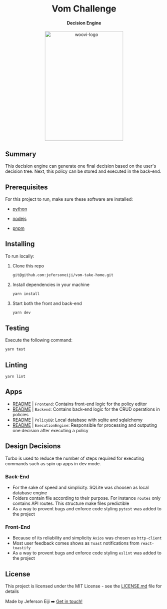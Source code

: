 <h1 align="center">
    Vom Challenge
</h1>

<h4 align="center">
    Decision Engine
</h4>

<div align="center">
  <img  alt="woovi-logo" width="250" height="350" src="./policy_diagram.svg">
</div>

## Summary 

This decision engine can generate one final decision based on the user's decision tree. Next, this policy can be stored and executed in the back-end.

## Prerequisites

For this project to run, make sure these software are installed:

- [python](https://www.python.org/downloads/)

- [nodejs](https://nodejs.org/en/download/current)
    
- [pnpm](https://pnpm.io/installation)
    
## Installing

To run locally:
1. Clone this repo
   ```cmd
   git@github.com:jefersoneiji/vom-take-home.git
   ```

2. Install dependencies in your machine
   ```cmd
   yarn install
   ```

3. Start both the front and back-end
    ```cmd
    yarn dev
    ```

## Testing

Execute the following command:
   ```cmd
   yarn test
   ```
## Linting 

```shell
yarn lint
```
## Apps

- [README](./frontend/README.md) | `Frontend`: Contains front-end logic for the policy editor
- [README](./backend/README.md) | `Backend`: Contains back-end logic for the CRUD operations in policies
- [README](./backend/README.md#policydb) | `PolicyDB`: Local database with sqlite and sqlalchemy
- [README](./backend/README.md#executionengine) | `ExecutionEngine`: Responsible for processing and outputing one decision after executing a policy

## Design Decisions 
Turbo is used to reduce the number of steps required for executing commands such as spin up apps in dev mode. 

### Back-End

- For the sake of speed and simplicity. SQLite was choosen as local database engine
- Folders contain file according to their purpose. For instance `routes` only contains API routes. This structure make files predictible
- As a way to provent bugs and enforce code styling `pytest` was added to the project

### Front-End

- Because of its reliability and simplicity `Axios` was chosen as `http-client`
- Most user feedback comes shows as `Toast` notifications from `react-toastify`
- As a way to provent bugs and enforce code styling `eslint` was added to the project

## License

This project is licensed under the MIT License - see the [LICENSE.md](LICENSE.md) file for details

Made by Jeferson Eiji ➡️ [Get in touch!](https://www.linkedin.com/in/jeferson-eiji/)
